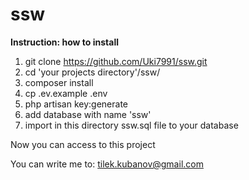 # ssw

**Instruction: how to install**

1. git clone https://github.com/Uki7991/ssw.git
2. cd 'your projects directory'/ssw/
3. composer install
4. cp .ev.example .env
5. php artisan key:generate 
6. add database with name 'ssw'
7. import in this directory ssw.sql file to your database

Now you can access to this project

You can write me to: tilek.kubanov@gmail.com